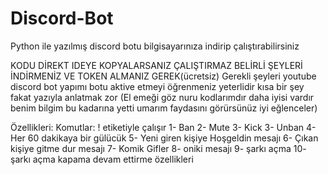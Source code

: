 # Discord-Bot
Python ile yazılmış discord botu bilgisayarınıza indirip çalıştırabilirsiniz

KODU DİREKT IDEYE KOPYALARSANIZ ÇALIŞTIRMAZ BELİRLİ ŞEYLERİ İNDİRMENİZ VE TOKEN ALMANIZ GEREK(ücretsiz)
Gerekli şeyleri youtube discord bot yapımı botu aktive etmeyi öğrenmeniz yeterlidir kısa bir şey fakat yazıyla anlatmak zor
(El emeği göz nuru kodlarımdır daha iyisi vardır benim bilgim bu kadarına yetti umarım faydasını görürsünüz iyi eğlenceler)

Özellikleri: 
Komutlar: ! etiketiyle çalışır
1- Ban
2- Mute
3- Kick
3- Unban
4- Her 60 dakikaya bir gülücük
5- Yeni giren kişiye Hoşgeldin mesajı
6- Çıkan kişiye gitme dur mesajı
7- Komik Gifler
8- oniki mesajı
9- şarkı açma
10- şarkı açma kapama devam ettirme özellikleri
